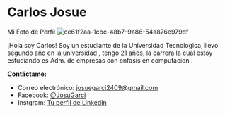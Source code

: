 # Carlos Josue
Mi Foto de Perfil ![ce61f2aa-1cbc-48b7-9a86-54a876e979df](https://github.com/Josuegarcia2409/DESCRIPCION-PERSONAL/assets/148664477/36eb5305-a82d-47f5-99d3-df25a8ab2b46)



¡Hola soy Carlos! Soy un estudiante de la Universidad Tecnologica, llevo segundo año en la universidad , tengo 21 años, la carrera la cual estoy estudiando es Adm. de empresas con enfasis en computacion .

**Contáctame:**
- Correo electrónico: josuegarci2409@gmail.com
- Facebook: [@JosuGarci](https://www.facebook.com/profile.php?id=100028519054350&mibextid=LQQJ4d)
- Instgram: [Tu perfil de LinkedIn](https://instagram.com/josu_aqui_no?igshid=OGQ5ZDc2ODk2ZA%3D%3D&utm_source=qr)

